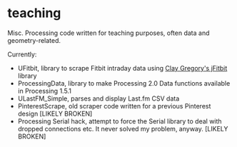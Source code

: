 teaching
========

Misc. Processing code written for teaching purposes, often data and geometry-related.

Currently:

+ UFitbit, library to scrape Fitbit intraday data using [Clay Gregory's 
jFitbit](https://github.com/claygregory/jfitbit) library 
+ ProcessingData, library to make Processing 2.0 Data functions available in Processing 1.5.1
+ ULastFM_Simple, parses and display Last.fm CSV data
+ PinterestScrape, old scraper code written for a previous Pinterest design [LIKELY BROKEN]
+ Processing Serial hack, attempt to force the Serial library to deal with dropped connections etc. It never solved my problem, anyway. [LIKELY BROKEN]
